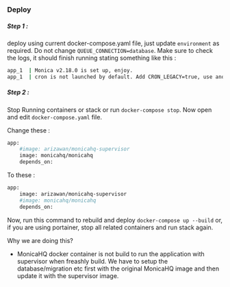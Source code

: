 ### Deploy

##### Step 1 	:

deploy using current docker-compose.yaml file, just update `environment` as required. Do not change `QUEUE_CONNECTION=database`. Make sure to check the logs, it should finish running stating something like this :

```sh
app_1  | Monica v2.18.0 is set up, enjoy.
app_1  | cron is not launched by default. Add CRON_LEGACY=true, use another container, or use supervisor.
```

##### Step 2	:

Stop Running containers or stack or run `docker-compose stop`. Now open and edit `docker-compose.yaml` file. 

Change these :

```sh
app:
    #image: arizawan/monicahq-supervisor
    image: monicahq/monicahq
    depends_on:
```

To these :

```sh
app:
    image: arizawan/monicahq-supervisor
    #image: monicahq/monicahq
    depends_on:
```

Now, run this command to rebuild and deploy `docker-compose up --build` or, if you are using portainer, stop all related containers and run stack again.

Why we are doing this?

* MonicaHQ docker container is not build to run the application with supervisor when freashly build. We have to setup the database/migration etc first with the original MonicaHQ image and then update it with the supervisor image.

